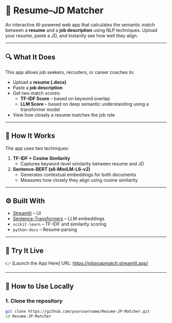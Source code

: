 # 📄 Resume–JD Matcher

An interactive AI-powered web app that calculates the semantic match between a **resume** and a **job description** using NLP techniques. Upload your resume, paste a JD, and instantly see how well they align.

---

## 🔍 What It Does

This app allows job seekers, recruiters, or career coaches to:

- Upload a **resume (.docx)**
- Paste a **job description**
- Get two match scores:
  - **TF-IDF Score** – based on keyword overlap
  - **LLM Score** – based on deep semantic understanding using a transformer model
- View how closely a resume matches the job role

---

## 🧠 How It Works

The app uses two techniques:
1. **TF-IDF + Cosine Similarity**
   - Captures keyword-level similarity between resume and JD
2. **Sentence-BERT (all-MiniLM-L6-v2)**
   - Generates contextual embeddings for both documents
   - Measures how closely they align using cosine similarity

---

## ⚙️ Built With

- [Streamlit](https://streamlit.io/) – UI
- [Sentence-Transformers](https://www.sbert.net/) – LLM embeddings
- `scikit-learn` – TF-IDF and similarity scoring
- `python-docx` – Resume parsing

---

## 🚀 Try It Live

👉 [Launch the App Here]
URL: https://jobsnapmatch.streamlit.app/  

---

## 📝 How to Use Locally

### 1. Clone the repository
```bash
git clone https://github.com/yourusername/Resume-JP-Matcher.git
cd Resume-JP-Matcher
